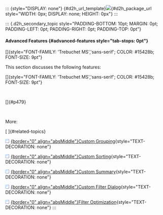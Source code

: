::: {style="DISPLAY: none"}
[](ms-xhelp:///?Id=d2h_url_template){#d2h_url_template}![](!package_url!){#d2h_package_url style="WIDTH: 0px; DISPLAY: none; HEIGHT: 0px"}
:::

::: {.d2h_secondary_topic style="PADDING-BOTTOM: 10pt; MARGIN: 0pt; PADDING-LEFT: 0pt; PADDING-RIGHT: 0pt; PADDING-TOP: 0pt"}
#### Advanced Features {#advanced-features style="tab-stops: 0pt"}

[]{style="FONT-FAMILY: 'Trebuchet MS','sans-serif'; COLOR: #15428b; FONT-SIZE: 9pt"} 

This section discusses the following features:

[]{style="FONT-FAMILY: 'Trebuchet MS','sans-serif'; COLOR: #15428b; FONT-SIZE: 9pt"} 

 

[]{#p479} 

 

More:

[ ]{#related-topics}

[![](button.gif){border="0" align="absMiddle"}Custom Grouping](ms-xhelp:///?Id=1ec886b7-aab7-4ebf-b250-2d35547c343b){style="TEXT-DECORATION: none"}

[![](button.gif){border="0" align="absMiddle"}Custom Sorting](ms-xhelp:///?Id=65bf39ed-d2dc-447f-b79b-c4e0e20002ff){style="TEXT-DECORATION: none"}

[![](button.gif){border="0" align="absMiddle"}Custom Summary](ms-xhelp:///?Id=20624f47-0892-41ef-aabd-30df0f182dbb){style="TEXT-DECORATION: none"}

[![](button.gif){border="0" align="absMiddle"}Custom Filter Dialog](ms-xhelp:///?Id=01ff7fac-e39f-4e01-b255-6c2e9938dee8){style="TEXT-DECORATION: none"}

[![](button.gif){border="0" align="absMiddle"}Filter Optimization](ms-xhelp:///?Id=9975b7e6-838f-49b1-846d-2b7d0fa0d9cb){style="TEXT-DECORATION: none"}
:::
